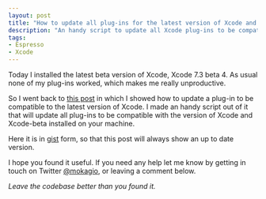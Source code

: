 ```yaml
---
layout: post
title: "How to update all plug-ins for the latest version of Xcode and Xcode-beta"
description: "An handy script to update all Xcode plug-ins to be compatible with the latest version of Xcode and Xcode-beta."
tags:
- Espresso
- Xcode
---
```


Today I installed the latest beta version of Xcode, Xcode 7.3 beta 4. As usual
none of my plug-ins worked, which makes me really unproductive.

So I went back to [this post](http://www.mokacoding.com/blog/xcode-plugins-update/)
in which I showed how to update a plug-in to be compatible to the latest version
of Xcode. I made an handy script out of it that will update all plug-ins to
be compatible with the version of Xcode and Xcode-beta installed on your machine.

Here it is in [gist](https://gist.github.com/) form, so that this post will
always show an up to date version.

<script src="https://gist.github.com/mokagio/b9a03486d46f8610ad99.js"></script>

I hope you found it useful. If you need any help let me know by getting in
touch on Twitter [@mokagio](https://twitter.com/mokagio), or leaving a comment
below.

_Leave the codebase better than you found it._

